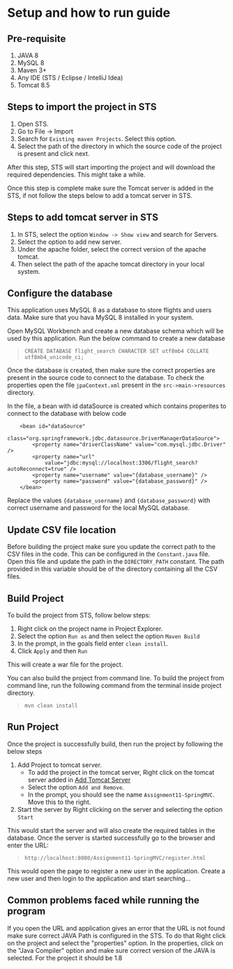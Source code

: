# Setup and how to run guide

## Pre-requisite
1. JAVA 8
2. MySQL 8
3. Maven 3+
4. Any IDE (STS / Eclipse / IntelliJ Idea)
5. Tomcat 8.5

## Steps to import the project in STS
1. Open STS.
2. Go to File -> Import
3. Search for `Existing maven Projects`. Select this option.
4. Select the path of the directory in which the source code of the project is present and click next.

After this step, STS will start importing the project and will download the required dependencies. This might take a while.

Once this step is complete make sure the Tomcat server is added in the STS, if not follow the steps below to add a tomcat server in STS.

## Steps to add tomcat server in STS
1. In STS, select the option `Window -> Show view` and search for Servers.
2. Select the option to add new server.
3. Under the apache folder, select the correct version of the apache tomcat.
4. Then select the path of the apache tomcat directory in your local system.

 
## Configure the database
This application uses MySQL 8 as a database to store flights and users data. Make sure that you hava MySQL 8 installed in your system.

Open MySQL Workbench and create a new database schema which will be used by this application. Run the below command to create a new database

> `CREATE DATABASE flight_search CHARACTER SET utf8mb4 COLLATE utf8mb4_unicode_ci;`


Once the database is created, then make sure the correct properties are present in the source code to connect to the database. To check the properties open the file `jpaContext.xml` present in the `src->main->resources` directory. 

In the file, a bean with id dataSource is created which contains properites to connect to the database with below code
```
	<bean id="dataSource"
		class="org.springframework.jdbc.datasource.DriverManagerDataSource">
		<property name="driverClassName" value="com.mysql.jdbc.Driver" />
		<property name="url"
			value="jdbc:mysql://localhost:3306/flight_search?autoReconnect=true" />
		<property name="username" value="{database_username}" />
		<property name="password" value="{database_password}" />
	</bean>
```

Replace the values `{database_username}` and `{database_password}` with correct username and password for the local MySQL database.

## Update CSV file location

Before building the project make sure you update the correct path to the CSV files in the code. This can be configured in the `Constant.java` file. Open this file and update the path in the `DIRECTORY_PATH` constant. The path provided in this variable should be of the directory containing all the CSV files.

## Build Project

To build the project from STS, follow below steps:

1. Right click on the project name in Project Explorer.
2. Select the option `Run as` and then select the option `Maven Build`
3. In the prompt, in the goals field enter `clean install`.
4. Click `Apply` and then `Run`

This will create a war file for the project. 

You can also build the project from command line. To build the project from command line, run the following command from the terminal inside project directory.

> `mvn clean install`

## Run Project
Once the project is successfully build, then run the project by following the below steps
1. Add Project to tomcat server.
    - To add the project in the tomcat server, Right click on the tomcat server added in [Add Tomcat Server](##Steps-to-add-tomcat-server-in-STS)
    - Select the option `Add and Remove`.
    - In the prompt, you should see the name `Assignment11-SpringMVC`. Move this to the right.
2. Start the server by Right clicking on the server and selecting the option `Start`

This would start the server and will also create the required tables in the database. Once the server is started successfully go to the browser and enter the URL:

> `http://localhost:8080/Assignment11-SpringMVC/register.html`

This would open the page to register a new user in the application. Create a new user and then login to the application and start searching...


## Common problems faced while running the program

If you open the URL and application gives an error that the URL is not found make sure correct JAVA Path is configured in the STS. To do that Right click on the project and select the "properties" option. In the properties, click on the "Java Compiler" option and make sure correct version of the JAVA is selected. For the project it should be 1.8




